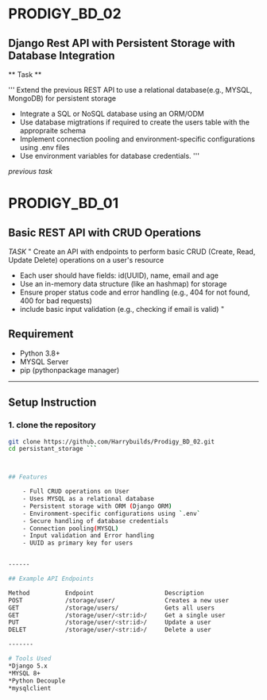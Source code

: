 # PRODIGY_BD_02

## Django Rest API with Persistent Storage with Database Integration

** Task **

'''
Extend the previous REST API to use a relational database(e.g., MYSQL, MongoDB) for persistent storage

- Integrate a SQL or NoSQL  database using an ORM/ODM
- Use database migtrations if required to create the users table with the appropraite schema
- Implement connection pooling and environment-specific configurations using .env files
- Use environment variables for database credentials.
'''

*previous task*

# PRODIGY_BD_01
## Basic REST API with CRUD Operations

*TASK*
"
Create an API with endpoints to perform basic CRUD (Create, Read, Update Delete)
operations on a user's resource

- Each user should have fields: id(UUID), name, email and age
- Use an in-memory data structure (like an hashmap) for storage
- Ensure proper status code and error handling (e.g., 404 for not found, 400 for bad requests)
- include basic input validation (e.g., checking if email is valid)
"


## Requirement
 - Python 3.8+
 - MYSQL Server
 - pip (pythonpackage manager)

------

##  Setup Instruction

### 1. clone the repository
```bash
git clone https://github.com/Harrybuilds/Prodigy_BD_02.git
cd persistant_storage ```



## Features

    - Full CRUD operations on User
    - Uses MYSQL as a relational database
    - Persistent storage with ORM (Django ORM)
    - Environment-specific configurations using `.env`
    - Secure handling of database credentials
    - Connection pooling(MYSQL)
    - Input validation and Error handling
    - UUID as primary key for users


------

## Example API Endpoints

Method          Endpoint                    Description
POST            /storage/user/              Creates a new user
GET             /storage/users/             Gets all users
GET             /storage/user/<str:id>/     Get a single user
PUT             /storage/user/<str:id>/     Update a user
DELET           /storage/user/<str:id>/     Delete a user

-------

# Tools Used
*Django 5.x
*MYSQL 8+
*Python Decouple
*mysqlclient